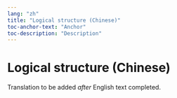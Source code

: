 ```yaml
---
lang: "zh"
title: "Logical structure (Chinese)"
toc-anchor-text: "Anchor"
toc-description: "Description"
---
```


# Logical structure (Chinese)

Translation to be added _after_ English text completed.

